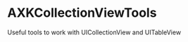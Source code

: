 AXKCollectionViewTools
======================

Useful tools to work with UICollectionView and UITableView
